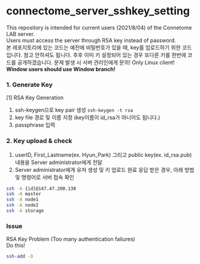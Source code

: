 # connectome_server_sshkey_setting 
This repository is intended for current users (2021/8/04) of the Connetome LAB server.   
Users must access the server through RSA key instead of password.   
본 레포지토리에 있는 코드는 예전에 비밀번호가 있을 때, key를 업로드하기 위한 코드입니다. 참고 안하셔도 됩니다. 
추후 이미 키 설정되어 있는 경우 또다른 키를 한번에 코드를 공개하겠습니다.
문제 발생 시 서버 관리인에게 문의!
Only Linux client! **Window users should use Window branch!**

### 1. Generate Key

[1] RSA Key Generation
1. ssh-keygen으로 key pair 생성 ```ssh-keygen -t rsa```
2. key file 경로 및 이름 지정 (key이름이 id_rsa가 아니어도 됩니다.)
3. passphrase 입력 

### 2. Key upload & check
1. userID, First_Lastname(ex. Hyun_Park) 그리고 public key(ex. id_rsa.pub)내용을 Server administrator에게 전달
2. Server administrator에게 유저 생성 및 키 업로드 완료 응답 받은 경우, 아래 방법 및 명령어로 서버 접속 확인

```bash
ssh -A {id}@147.47.200.138
ssh -A master
ssh -A node1
ssh -A node2
ssh -A storage
```

### Issue
RSA Key Problem (Too many authentication failures)   
Do this!
```bash
ssh-add -D 
```
